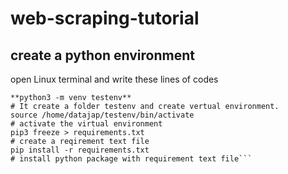 # web-scraping-tutorial
## create a python environment
open Linux terminal and write these lines of codes

```
**python3 -m venv testenv**
# It create a folder testenv and create vertual environment.
source /home/datajap/testenv/bin/activate
# activate the virtual environment
pip3 freeze > requirements.txt
# create a reqirement text file 
pip install -r requirements.txt
# install python package with requirement text file```
